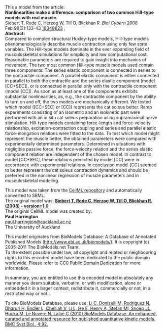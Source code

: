 

This a model from the article:  
**Nonlinearities make a difference: comparison of two common Hill-type models with real muscle.**   
Siebert T, Rode C, Herzog W, Till O, Blickhan R. _Biol Cybern_ 2008
Feb;98(2):133-43 [18049823](http://www.ncbi.nlm.nih.gov/pubmed/18049823) ,  
**Abstract:**   
Compared to complex structural Huxley-type models, Hill-type models
phenomenologically describe muscle contraction using only few state variables.
The Hill-type models dominate in the ever expanding field of musculoskeletal
simulations for simplicity and low computational cost. Reasonable parameters
are required to gain insight into mechanics of movement. The two most common
Hill-type muscle models used contain three components. The series elastic
component is connected in series to the contractile component. A parallel
elastic component is either connected in parallel to both the contractile and
the series elastic component (model [CC+SEC]), or is connected in parallel
only with the contractile component (model [CC]). As soon as at least one of
the components exhibits substantial nonlinearities, as, e.g., the contractile
component by the ability to turn on and off, the two models are mechanically
different. We tested which model ([CC+SEC] or [CC]) represents the cat soleus
better. Ramp experiments consisting of an isometric and an isokinetic part
were performed with an in situ cat soleus preparation using supramaximal nerve
stimulation. Hill-type models containing force-length and force-velocity
relationship, excitation-contraction coupling and series and parallel elastic
force-elongation relations were fitted to the data. To test which model might
represent the muscle better, the obtained parameters were compared with
experimentally determined parameters. Determined in situations with negligible
passive force, the force-velocity relation and the series elastic component
relation are independent of the chosen model. In contrast to model [CC+SEC],
these relations predicted by model [CC] were in accordance with experimental
relations. In conclusion model [CC] seemed to better represent the cat soleus
contraction dynamics and should be preferred in the nonlinear regression of
muscle parameters and in musculoskeletal modeling.

This model was taken from the [CellML
repository](http://www.cellml.org/models) and automatically converted to SBML.  
The original model was: [ **Siebert T, Rode C, Herzog W, Till O, Blickhan R.
(2008) - version=1.0**
](http://models.cellml.org/exposure/659660ba4bcde7aceae67cbf4999b18e)  
The original CellML model was created by:  
**Paul Harrington**   
paul.harrington@auckland.ac.nz  
The University of Auckland  

This model originates from BioModels Database: A Database of Annotated
Published Models (http://www.ebi.ac.uk/biomodels/). It is copyright (c)
2005-2011 The BioModels.net Team.  
To the extent possible under law, all copyright and related or neighbouring
rights to this encoded model have been dedicated to the public domain
worldwide. Please refer to [CC0 Public Domain
Dedication](http://creativecommons.org/publicdomain/zero/1.0/) for more
information.

In summary, you are entitled to use this encoded model in absolutely any
manner you deem suitable, verbatim, or with modification, alone or embedded it
in a larger context, redistribute it, commercially or not, in a restricted way
or not..  
  
To cite BioModels Database, please use: [Li C, Donizelli M, Rodriguez N,
Dharuri H, Endler L, Chelliah V, Li L, He E, Henry A, Stefan MI, Snoep JL,
Hucka M, Le Novère N, Laibe C (2010) BioModels Database: An enhanced, curated
and annotated resource for published quantitative kinetic models. BMC Syst
Biol., 4:92.](http://www.ncbi.nlm.nih.gov/pubmed/20587024)

